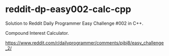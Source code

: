 # reddit-dp-easy002-calc-cpp
Solution to Reddit Daily Programmer Easy Challenge #002 in C++.

Compound Interest Calculator.

https://www.reddit.com/r/dailyprogrammer/comments/pjbj8/easy_challenge_2/
